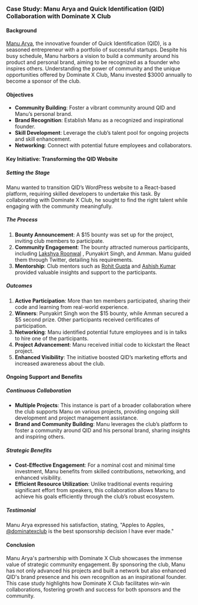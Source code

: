 ### Case Study: Manu Arya and Quick Identification (QID) Collaboration with Dominate X Club

#### Background
[Manu Arya](https://x.com/firsthumanmanu), the innovative founder of Quick Identification (QID), is a seasoned entrepreneur with a portfolio of successful startups. Despite his busy schedule, Manu harbors a vision to build a community around his product and personal brand, aiming to be recognized as a founder who inspires others. Understanding the power of community and the unique opportunities offered by Dominate X Club, Manu invested $3000 annually to become a sponsor of the club.

#### Objectives
- **Community Building**: Foster a vibrant community around QID and Manu’s personal brand.
- **Brand Recognition**: Establish Manu as a recognized and inspirational founder.
- **Skill Development**: Leverage the club’s talent pool for ongoing projects and skill enhancement.
- **Networking**: Connect with potential future employees and collaborators.

#### Key Initiative: Transforming the QID Website

##### Setting the Stage
Manu wanted to transition QID’s WordPress website to a React-based platform, requiring skilled developers to undertake this task. By collaborating with Dominate X Club, he sought to find the right talent while engaging with the community meaningfully.

##### The Process
1. **Bounty Announcement**: A $15 bounty was set up for the project, inviting club members to participate.
2. **Community Engagement**: The bounty attracted numerous participants, including [Lakshya Roonwal](https://x.com/lakshyaroonwal) , Punyakirt Singh, and Amman. Manu guided them through Twitter, detailing his requirements.
3. **Mentorship**: Club mentors such as [Rohit Gupta](https://x.com/whyrohitwhy)  and [Ashish Kumar](https://x.com/codewithashish) provided valuable insights and support to the participants.

##### Outcomes
1. **Active Participation**: More than ten members participated, sharing their code and learning from real-world experience.
2. **Winners**: Punyakirt Singh won the $15 bounty, while Amman secured a $5 second prize. Other participants received certificates of participation.
3. **Networking**: Manu identified potential future employees and is in talks to hire one of the participants.
4. **Project Advancement**: Manu received initial code to kickstart the React project.
5. **Enhanced Visibility**: The initiative boosted QID’s marketing efforts and increased awareness about the club.

#### Ongoing Support and Benefits

##### Continuous Collaboration
- **Multiple Projects**: This instance is part of a broader collaboration where the club supports Manu on various projects, providing ongoing skill development and project management assistance.
- **Brand and Community Building**: Manu leverages the club’s platform to foster a community around QID and his personal brand, sharing insights and inspiring others.

##### Strategic Benefits
- **Cost-Effective Engagement**: For a nominal cost and minimal time investment, Manu benefits from skilled contributions, networking, and enhanced visibility.
- **Efficient Resource Utilization**: Unlike traditional events requiring significant effort from speakers, this collaboration allows Manu to achieve his goals efficiently through the club’s robust ecosystem.

##### Testimonial
Manu Arya expressed his satisfaction, stating, "Apples to Apples, [@dominatexclub](https://x.com/dominatexclub)  is the best sponsorship decision I have ever made."

#### Conclusion
Manu Arya's partnership with Dominate X Club showcases the immense value of strategic community engagement. By sponsoring the club, Manu has not only advanced his projects and built a network but also enhanced QID's brand presence and his own recognition as an inspirational founder. This case study highlights how Dominate X Club facilitates win-win collaborations, fostering growth and success for both sponsors and the community.